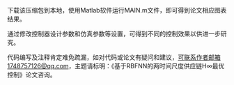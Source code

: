 下载该压缩包到本地，使用Matlab软件运行MAIN.m文件，即可得到论文相应图表结果。

通过修改控制器设计参数和仿真参数等设置，可得到不同的控制效果以供进一步研究。

代码编写及注释肯定难免疏漏，如对代码或论文有疑问和建议，可联系作者邮箱1748757126@qq.com，主题请标明：《基于RBFNN的两时间尺度供应链H∞最优控制》论文咨询。
